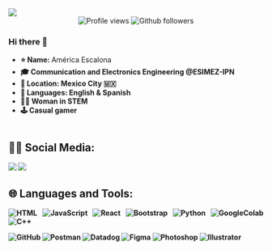 <img src="https://imgur.com/KImtasS.png">
<br>
<div align="center">
	<img src="https://komarev.com/ghpvc/?username=aescalonab&color=brightgreen&style=plastic" alt="Profile views"/>
	<img src="https://img.shields.io/github/followers/aescalonab?style=plastic&logo=github&color=blue" alt="Github followers"/>
</div>

### Hi there 👋
<div>
<ul>
<li><b>⭐ Name:  </b> América Escalona </li>
<li><b>🎓 Communication and Electronics Engineering @ESIMEZ-IPN<br></li>
<li><b>📍 Location:  </b> Mexico City 🇲🇽 </li>	
<li><b>📣 Languages: </b>  English & Spanish </li>
<li><b>👷‍♀️ Woman in STEM  </b> </li>
<li><b>🕹️ Casual gamer  </b> </li>

	
<br>
</ul>

## 👩‍💻 Social Media:
</div>
<div align="justify">
    <a href="https://www.linkedin.com/in/americaescalona/" target="_blank"><img src="https://img.shields.io/badge/-LinkedIn-%230077B5?style=plastic&logo=linkedin&logoColor=white" target="_blank"></a>
	<a href="mailto:aescalonab1108@gmail.com"><img src="https://img.shields.io/badge/-Gmail-%23333?style=plastic&logo=gmail&logoColor=white&color=red" target="_blank"></a>
</div>

## 🌐 Languages and Tools:

<div align="justify">

![HTML](https://img.shields.io/badge/HTML5-E34F26?style=plastic&logo=HTML5&logoColor=white)
![JavaScript](https://img.shields.io/badge/JavaScript-F7DF1E?style=plastic&logo=javascript&logoColor=black)	
![React](https://img.shields.io/badge/React-20232A?style=plastic&logo=react&logoColor=61DAFB)
![Bootstrap](https://img.shields.io/badge/Bootstrap-7952B3?style=plastic&logo=bootstrap&logoColor=white)
![Python](https://img.shields.io/badge/Python-3776AB?style=plastic&logo=Python&logoColor=white)
![GoogleColab](https://img.shields.io/badge/Google.Colab-F9AB00?style=plastic&logo=Google.Colab&logoColor=white)
![C++](https://img.shields.io/badge/C++-00599C?style=plastic&logo=C++&logoColor=white)


![GitHub](https://img.shields.io/badge/GitHub-181717?style=plastic&logo=github&logoColor=white)
![Postman](https://img.shields.io/badge/Postman-FF6C37?style=plastic&logo=Postman&logoColor=white)
![Datadog](https://img.shields.io/badge/Datadog-632CA6?style=plastic&logo=Datadog&logoColor=white)
![Figma](https://img.shields.io/badge/Figma-F24E1E?style=plastic&logo=figma&logoColor=white)
![Photoshop](https://img.shields.io/badge/Photoshop-004480?style=plastic&logo=Photoshop&logoColor=white)
![Illustrator ](https://img.shields.io/badge/Illustrator-F24E1E?style=plastic&logo=Illustrator&logoColor=white)


</div>

